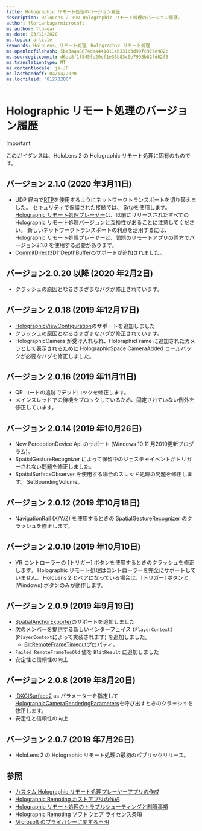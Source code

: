 ```yaml
---
title: Holographic リモート処理のバージョン履歴
description: HoloLens 2 での Holographic リモート処理のバージョン履歴。
author: florianbagarmicrosoft
ms.author: flbagar
ms.date: 03/11/2020
ms.topic: article
keywords: HoloLens、リモート処理、Holographic リモート処理
ms.openlocfilehash: 5ba3aaa8874dea4418114b331d3d99fc977e982c
ms.sourcegitcommit: d6ac8f1f545fe20cf1e36b83c0e7998b82fd02f8
ms.translationtype: MT
ms.contentlocale: ja-JP
ms.lasthandoff: 04/14/2020
ms.locfileid: "81278200"
---
```

# <a name="holographic-remoting-version-history"></a>Holographic リモート処理のバージョン履歴

> [!IMPORTANT]
> このガイダンスは、HoloLens 2 の Holographic リモート処理に固有のものです。

## <a name="version-210-march-11-2020"></a>バージョン 2.1.0 (2020 年3月11日)<a name="v2.1.0"></a>
* UDP 経由で[RTP](https://en.wikipedia.org/wiki/Real-time_Transport_Protocol)を使用するようにネットワークトランスポートを切り替えました。 セキュリティで保護された接続では、 [Srtp](https://en.wikipedia.org/wiki/Secure_Real-time_Transport_Protocol)を使用します。 [Holographic リモート処理プレーヤー](holographic-remoting-player.md)は、以前にリリースされたすべての Holographic リモート処理バージョンと互換性があることに注意してください。 新しいネットワークトランスポートの利点を活用するには、Holographic リモート処理プレーヤーと、問題のリモートアプリの両方でバージョン2.1.0 を使用する必要があります。
* [CommitDirect3D11DepthBuffer](https://docs.microsoft.com/uwp/api/windows.graphics.holographic.holographiccamerarenderingparameters.commitdirect3d11depthbuffer#Windows_Graphics_Holographic_HolographicCameraRenderingParameters_CommitDirect3D11DepthBuffer_Windows_Graphics_DirectX_Direct3D11_IDirect3DSurface_)のサポートが追加されました。 

## <a name="version-2020-february-2-2020"></a>バージョン2.0.20 以降 (2020 年2月2日)<a name="v2.0.20"></a>
* クラッシュの原因となるさまざまなバグが修正されています。

## <a name="version-2018-december-17-2019"></a>バージョン 2.0.18 (2019 年12月17日)<a name="v2.0.18"></a>
* [HolographicViewConfiguration](https://docs.microsoft.com/uwp/api/windows.graphics.holographic.holographicviewconfiguration)のサポートを追加しました
* クラッシュの原因となるさまざまなバグが修正されています。
* HolographicCamera が受け入れられ、HoloraphicFrame に追加されたカメラとして表示されるために HolographicSpace CameraAdded コールバックが必要なバグを修正しました。

## <a name="version-2016-november-11-2019"></a>バージョン 2.0.16 (2019 年11月11日)<a name="2.0.16"></a>
* QR コードの追跡でデッドロックを修正します。
* メインスレッドでの待機をブロックしているため、固定されていない例外を修正しています。

## <a name="version-2014-october-26-2019"></a>バージョン 2.0.14 (2019 年10月26日)<a name="v2.0.14"></a>
* New PerceptionDevice Api のサポート (Windows 10 11 月2019更新プログラム)。
* SpatialGestureRecognizer によって保留中のジェスチャイベントがトリガーされない問題を修正しました。
* SpatialSurfaceObserver を使用する場合のスレッド処理の問題を修正します。 SetBoundingVolume。

## <a name="version-2012-october-18-2019"></a>バージョン 2.0.12 (2019 年10月18日)<a name="v2.0.12"></a>
* NavigationRail (X/Y/Z) を使用するときの SpatialGestureRecognizer のクラッシュを修正します。

## <a name="version-2010-october-10-2019"></a>バージョン 2.0.10 (2019 年10月10日)<a name="v2.0.10"></a>
* VR コントローラーの [トリガー] ボタンを使用するときのクラッシュを修正します。 Holographic リモート処理はコントローラーを完全にサポートしていません。 HoloLens 2 とペアになっている場合は、[トリガー] ボタンと [Windows] ボタンのみが動作します。

## <a name="version-209-september-19-2019"></a>バージョン 2.0.9 (2019 年9月19日)<a name="v2.0.9"></a>
* [SpatialAnchorExporter](https://docs.microsoft.com/uwp/api/windows.perception.spatial.spatialanchorexporter)のサポートを追加しました
* 次のメンバーを提供する新しいインターフェイス ```IPlayerContext2``` (```PlayerContext```によって実装されます) を追加しました。
  - [BlitRemoteFrameTimeout](holographic-remoting-create-player.md#BlitRemoteFrameTimeout)プロパティ。
* ```Failed_RemoteFrameTooOld``` 値を ```BlitResult``` に追加しました
* 安定性と信頼性の向上

## <a name="version-208-august-20-2019"></a>バージョン 2.0.8 (2019 年8月20日)<a name="v2.0.8"></a>

* [IDXGISurface2](https://docs.microsoft.com/windows/win32/api/dxgi1_2/nn-dxgi1_2-idxgisurface2) as パラメーターを指定して[HolographicCameraRenderingParameters](https://docs.microsoft.com/uwp/api/windows.graphics.holographic.holographiccamerarenderingparameters.commitdirect3d11depthbuffer)を呼び出すときのクラッシュを修正します。
* 安定性と信頼性の向上

## <a name="version-207-july-26-2019"></a>バージョン 2.0.7 (2019 年7月26日)<a name="v2.0.7"></a>

* HoloLens 2 の Holographic リモート処理の最初のパブリックリリース。

## <a name="see-also"></a>参照
* [カスタム Holographic リモート処理プレーヤーアプリの作成](holographic-remoting-create-player.md)
* [Holographic Remoting ホストアプリの作成](holographic-remoting-create-host.md)
* [Holographic リモート処理のトラブルシューティングと制限事項](holographic-remoting-troubleshooting.md)
* [Holographic Remoting ソフトウェア ライセンス条項](https://docs.microsoft.com/legal/mixed-reality/microsoft-holographic-remoting-software-license-terms)
* [Microsoft のプライバシーに関する声明](https://go.microsoft.com/fwlink/?LinkId=521839)
